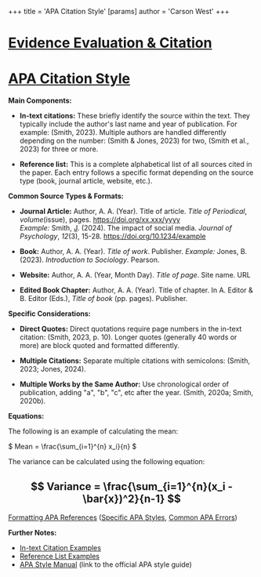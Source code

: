 +++
 title = 'APA Citation Style'
[params]
	author = 'Carson West'
+++
# [Evidence Evaluation & Citation](./../evidence-evaluation-&-citation/)
# [APA Citation Style](./../apa-citation-style/)

**Main Components:**

* **In-text citations:**  These briefly identify the source within the text.  They typically include the author's last name and year of publication.  For example: (Smith, 2023).  Multiple authors are handled differently depending on the number:  (Smith & Jones, 2023) for two, (Smith et al., 2023) for three or more.

* **Reference list:** This is a complete alphabetical list of all sources cited in the paper.  Each entry follows a specific format depending on the source type (book, journal article, website, etc.).

**Common Source Types & Formats:**

* **Journal Article:**  Author, A. A. (Year). Title of article. *Title of Periodical*, *volume*(issue), pages. https://doi.org/xx.xxx/yyyy  
    *Example:*  Smith, [J](./../j/). (2024). The impact of social media. *Journal of Psychology*, *12*(3), 15-28. https://doi.org/10.1234/example

* **Book:** Author, A. A. (Year). *Title of work*. Publisher.
    *Example:*  Jones, B. (2023). *Introduction to Sociology*. Pearson.

* **Website:**  Author, A. A. (Year, Month Day). *Title of page*. Site name. URL

* **Edited Book Chapter:** Author, A. A. (Year). Title of chapter. In A. Editor & B. Editor (Eds.), *Title of book* (pp. pages). Publisher.


**Specific Considerations:**

* **Direct Quotes:**  Direct quotations require page numbers in the in-text citation: (Smith, 2023, p. 10).  Longer quotes (generally 40 words or more) are block quoted and formatted differently.

* **Multiple Citations:** Separate multiple citations with semicolons: (Smith, 2023; Jones, 2024).

* **Multiple Works by the Same Author:** Use chronological order of publication, adding "a", "b", "c", etc after the year. (Smith, 2020a; Smith, 2020b).


**Equations:**

The following is an example of calculating the mean:

 $ Mean = \frac{\sum_{i=1}^{n} x_i}{n} $ 

The variance can be calculated using the following equation:

##  $$ Variance = \frac{\sum_{i=1}^{n}(x_i - \bar{x})^2}{n-1} $$  
[Formatting APA References](./../formatting-apa-references/)  ([Specific APA Styles](./../specific-apa-styles/), [Common APA Errors](./../common-apa-errors/))


**Further Notes:**

* [In-text Citation Examples](./../in-text-citation-examples/)
* [Reference List Examples](./../reference-list-examples/)
* [APA Style Manual](./../apa-style-manual/)  (link to the official APA style guide)


